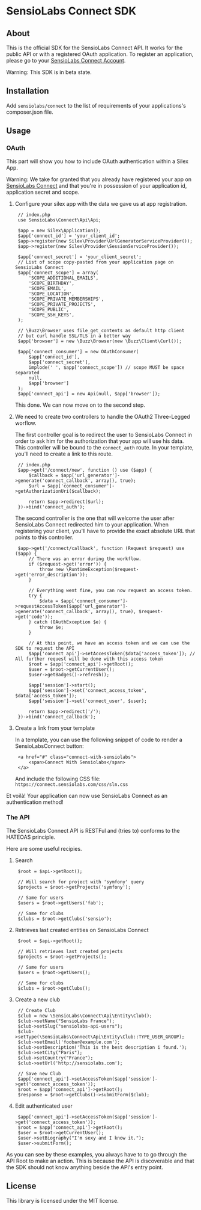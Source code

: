 # SensioLabs Connect SDK

## About

This is the official SDK for the SensioLabs Connect API. It works for the
public API or with a registered OAuth application. To register an application,
please go to your [SensioLabs Connect Account](https://connect.sensiolabs.com).

Warning: This SDK is in beta state.

## Installation

Add `sensiolabs/connect` to the list of requirements of your applications's
composer.json file.

## Usage

### OAuth

This part will show you how to include OAuth authentication within a Silex App.

Warning: We take for granted that you already have registered your app on
[SensioLabs Connect](https://connect.sensiolabs.com) and that you're in
possession of your application id, application secret and scope.

1. Configure your silex app with the data we gave us at app registration.

        // index.php
        use SensioLabs\Connect\Api\Api;

        $app = new Silex\Application();
        $app['connect_id'] = 'your_client_id';
        $app->register(new Silex\Provider\UrlGeneratorServiceProvider());
        $app->register(new Silex\Provider\SessionServiceProvider());

        $app['connect_secret'] = 'your_client_secret';
        // List of scope copy-pasted from your application page on SensioLabs Connect
        $app['connect_scope'] = array(
            'SCOPE_ADDITIONAL_EMAILS',
            'SCOPE_BIRTHDAY',
            'SCOPE_EMAIL',
            'SCOPE_LOCATION',
            'SCOPE_PRIVATE_MEMBERSHIPS',
            'SCOPE_PRIVATE_PROJECTS',
            'SCOPE_PUBLIC',
            'SCOPE_SSH_KEYS',
        );

        // \Buzz\Browser uses file_get_contents as default http client
        // but curl handle SSL/TLS in a better way
        $app['browser'] = new \Buzz\Browser(new \Buzz\Client\Curl());

        $app['connect_consumer'] = new OAuthConsumer(
            $app['connect_id'],
            $app['connect_secret'],
            implode(' ', $app['connect_scope']) // scope MUST be space separated
            null,
            $app['browser']
        );
        $app['connect_api'] = new Api(null, $app['browser']);

    This done. We can now move on to the second step.

2. We need to create two controllers to handle the OAuth2 Three-Legged worflow.

   The first controller goal is to redirect the user to SensioLabs Connect in order
   to ask him for the authorization that your app will use his data. This controller
   will be bound to the `connect_auth` route. In your template, you'll need to create
   a link to this route.

        // index.php
        $app->get('/connect/new', function () use ($app) {
            $callback = $app['url_generator']->generate('connect_callback', array(), true);
            $url = $app['connect_consumer']->getAuthorizationUri($callback);

            return $app->redirect($url);
        })->bind('connect_auth');

    The second controller is the one that will welcome the user after
    SensioLabs Connect redirected him to your application. When registering your
    client, you'll have to provide the exact absolute URL that points to this
    controller.

        $app->get('/connect/callback', function (Request $request) use ($app) {
            // There was an error during the workflow.
            if ($request->get('error')) {
                throw new \RuntimeException($request->get('error_description'));
            }

            // Everything went fine, you can now request an access token.
            try {
                $data = $app['connect_consumer']->requestAccessToken($app['url_generator']->generate('connect_callback', array(), true), $request->get('code'));
            } catch (OAuthException $e) {
                throw $e;
            }

            // At this point, we have an access token and we can use the SDK to request the API
            $app['connect_api']->setAccessToken($data['access_token']); // All further request will be done with this access token
            $root = $app['connect_api']->getRoot();
            $user = $root->getCurrentUser();
            $user->getBadges()->refresh();

            $app['session']->start();
            $app['session']->set('connect_access_token', $data['access_token']);
            $app['session']->set('connect_user', $user);

            return $app->redirect('/');
        })->bind('connect_callback');

3. Create a link from your template

   In a template, you can use the following snippet of code to render a SensioLabsConnect button:

        <a href="#" class="connect-with-sensiolabs">
            <span>Connect With Sensiolabs</span>
        </a>

   And include the following CSS file: `https://connect.sensiolabs.com/css/sln.css`

Et voilà! Your application can now use SensioLabs Connect as an authentication method!

### The API

The SensioLabs Connect API is RESTFul and (tries to) conforms to the HATEOAS principle.

Here are some useful recipies.

1. Search

        $root = $api->getRoot();

        // Will search for project with 'symfony' query
        $projects = $root->getProjects('symfony');

        // Same for users
        $users = $root->getUsers('fab');

        // Same for clubs
        $clubs = $root->getClubs('sensio');

2. Retrieves last created entities on SensioLabs Connect

        $root = $api->getRoot();

        // Will retrieves last created projects
        $projects = $root->getProjects();

        // Same for users
        $users = $root->getUsers();

        // Same for clubs
        $clubs = $root->getClubs();

3. Create a new club

        // Create Club
        $club = new \SensioLabs\Connect\Api\Entity\Club();
        $club->setName("SensioLabs France");
        $club->setSlug("sensiolabs-api-users");
        $club->setType(\SensioLabs\Connect\Api\Entity\Club::TYPE_USER_GROUP);
        $club->setEmail('foobar@example.com');
        $club->setDescription('This is the best description i found.');
        $club->setCity("Paris");
        $club->setCountry("France");
        $club->setUrl('http://sensiolabs.com');

        // Save new Club
        $app['connect_api']->setAccessToken($app['session']->get('connect_access_token'));
        $root = $app['connect_api']->getRoot();
        $response = $root->getClubs()->submitForm($club);

4. Edit authenticated user

        $app['connect_api']->setAccessToken($app['session']->get('connect_access_token'));
        $root = $app['connect_api']->getRoot();
        $user = $root->getCurrentUser();
        $user->setBiography("I'm sexy and I know it.");
        $user->submitForm();

As you can see by these examples, you always have to to go through the API Root
to make an action. This is because the API is discoverable and that the SDK
should not know anything beside the API's entry point.

## License

This library is licensed under the MIT license.

